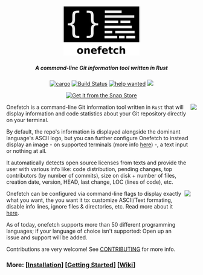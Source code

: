 <h3 align="center"><img src="assets/onefetch.svg" height="130px"></h3>

<h5 align="center">A command-line Git information tool written in Rust</h5>

<p align="center">
	<a href="https://crates.io/crates/onefetch"><img src="https://img.shields.io/crates/v/onefetch.svg" alt="cargo"></a>
	<a href="https://github.com/o2sh/onefetch/actions"><img src="https://github.com/o2sh/onefetch/workflows/CI/badge.svg" alt="Build Status"></a>
	<a href="https://github.com/o2sh/onefetch/issues?q=is%3Aissue+is%3Aopen+label%3A%22help+wanted%22"><img src="https://img.shields.io/github/issues/o2sh/onefetch/help%20wanted?color=green" alt="help wanted"></a>
	<a href="./LICENSE.md"><img src="https://img.shields.io/badge/license-MIT-blue.svg"></a>
</p>

<p align="center">
  <a href="https://snapcraft.io/onefetch"><img src="https://snapcraft.io/static/images/badges/en/snap-store-black.svg" alt="Get it from the Snap Store"></a>
</p>

<img src="https://raw.githubusercontent.com/o2sh/onefetch/master/assets/aesthetic.png" align="right" height="240px">

Onefetch is a command-line Git information tool written in `Rust` that will display information and code statistics about your Git repository directly on your terminal.

By default, the repo's information is displayed alongside the dominant language's ASCII logo, but you can further configure Onefetch to instead display an image - on supported terminals (more info [here](https://github.com/o2sh/onefetch/wiki/Images-in-the-terminal)) -, a text input or nothing at all.

It automatically detects open source licenses from texts and provide the user with various info like: code distribution, pending changes, top contributors (by number of commits), size on disk + number of files, creation date, version, HEAD, last change, LOC (lines of code), etc.

<img src="https://raw.githubusercontent.com/o2sh/onefetch/master/assets/go.png" align="right" height="240px">

Onefetch can be configured via command-line flags to display exactly what you want, the you want it to: customize ASCII/Text formating, disable info lines, ignore files & directories, etc. Read more about it [here](https://github.com/o2sh/onefetch/wiki/customizing-Info).

As of today, onefetch supports more than 50 different programming languages; if your language of choice isn't supported: Open up an issue and support will be added. 

Contributions are very welcome! See [CONTRIBUTING](https://github.com/o2sh/onefetch/blob/master/CONTRIBUTING.md) for more info.

### More: \[[Installation](https://github.com/o2sh/onefetch/wiki/Installation)\] \[[Getting Started](https://github.com/o2sh/onefetch/wiki/getting-started)\] \[[Wiki](https://github.com/o2sh/onefetch/wiki)\]

